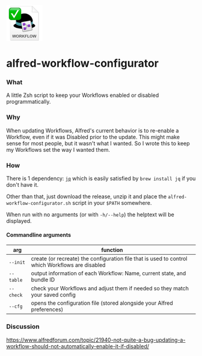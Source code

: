 <img src="./icon.png" width="96" />

# alfred-workflow-configurator

### What

A little Zsh script to keep your Workflows enabled or disabled programmatically.

### Why

When updating Workflows, Alfred's current behavior is to re-enable a Workflow, even if it was Disabled prior to the update. This might make sense for most people, but it wasn't what I wanted. So I wrote this to keep my Workflows set the way I wanted them. 

### How

There is 1 dependency: [`jq`](https://jqlang.github.io/jq/) which is easily satisfied by `brew install jq` if you don't have it.

Other than that, just download the release, unzip it and place the `alfred-workflow-configurator.sh` script in your `$PATH` somewhere.

When run with no arguments (or with `-h/--help`) the helptext will be displayed.

#### Commandline arguments

|arg|function|
|---|---|
|`--init`|create (or recreate) the configuration file that is used to control which Workflows are disabled|
|`--table`|output information of each Workflow: Name, current state, and bundle ID|
|`--check`|check your Workflows and adjust them if needed so they match your saved config|
|`--cfg`|opens the configuration file (stored alongside your Alfred preferences)|

### Discussion

https://www.alfredforum.com/topic/21940-not-quite-a-bug-updating-a-workflow-should-not-automatically-enable-it-if-disabled/
